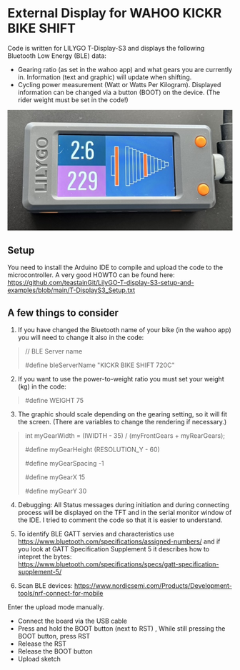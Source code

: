 # External Display for WAHOO KICKR BIKE SHIFT
Code is written for LILYGO T-Display-S3 and displays the following Bluetooth Low Energy (BLE) data:

- Gearing ratio (as set in the wahoo app) and what gears you are currently in. Information (text and graphic) will update when shifting.
- Cycling power measurement (Watt or Watts Per Kilogram). Displayed information can be changed via a button (BOOT) on the device. (The rider weight must be set in the code!)

![alt text](wahoo-kickr-bike-shift-display.jpeg)

## Setup
You need to install the Arduino IDE to compile and upload the code to the microcontroller. A very good HOWTO can be found here:
https://github.com/teastainGit/LilyGO-T-display-S3-setup-and-examples/blob/main/T-DisplayS3_Setup.txt

## A few things to consider

1. If you have changed the Bluetooth name of your bike (in the wahoo app) you will need to change it also in the code:

> // BLE Server name
> 
> #define bleServerName "KICKR BIKE SHIFT 720C"


2. If you want to use the power-to-weight ratio you must set your weight (kg) in the code:

> #define WEIGHT 75


3. The graphic should scale depending on the gearing setting, so it will fit the screen. (There are variables to change the rendering if necessary.)

> int myGearWidth = (IWIDTH - 35) / (myFrontGears + myRearGears);
> 
> #define myGearHeight (RESOLUTION_Y - 60)
> 
> #define myGearSpacing -1
> 
> #define myGearX 15
> 
> #define myGearY 30


4. Debugging: All Status messages during initiation and during connecting process will be displayed on the TFT and in the serial monitor window of the IDE. I tried to comment the code so that it is easier to understand.

5. To identify BLE GATT servies and characteristics use https://www.bluetooth.com/specifications/assigned-numbers/ and if you look at GATT Specification Supplement 5 it describes how to intepret the bytes: https://www.bluetooth.com/specifications/specs/gatt-specification-supplement-5/
   
7. Scan BLE devices: https://www.nordicsemi.com/Products/Development-tools/nrf-connect-for-mobile

Enter the upload mode manually.
- Connect the board via the USB cable
- Press and hold the BOOT button (next to RST) , While still pressing the BOOT button, press RST
- Release the RST
- Release the BOOT button
- Upload sketch
